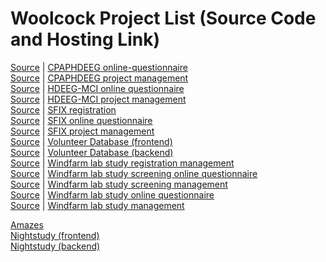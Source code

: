 # Woolcock Project List (Source Code and Hosting Link)

[Source](https://github.com/woolcock-imr/cpaphdeeg-2-online-questionnaire) | [CPAPHDEEG online-questionnaire](https://woolcock-imr.github.io/cpaphdeeg-2-online-questionnaire/index.html?database=development)  
[Source](https://github.com/woolcock-imr/cpaphdeeg-2) | [CPAPHDEEG project management](https://woolcock-imr.github.io/cpaphdeeg-2/index.html?database=development)  
[Source](https://github.com/woolcock-imr/hdeeg-mci-2-online-questionnaire) | [HDEEG-MCI online questionnaire](https://woolcock-imr.github.io/hdeeg-mci-2-online-questionnaire/index.html?database=development)  
[Source](https://github.com/woolcock-imr/hdeeg-mci-2) | [HDEEG-MCI project management](https://woolcock-imr.github.io/hdeeg-mci-2/index.html?database=development)  
[Source](https://github.com/woolcock-imr/sfix-registration) | [SFIX registration](https://woolcock-imr.github.io/sfix-registration/index.html?database=development)  
[Source](https://github.com/woolcock-imr/sfix-online-questionnaire) | [SFIX online questionnaire](https://woolcock-imr.github.io/sfix-online-questionnaire/index.html?database=development)  
[Source](https://github.com/woolcock-imr/sfix) | [SFIX project management](https://woolcock-imr.github.io/sfix/index.html?database=development)  
[Source](https://github.com/woolcock-imr/volunteer-database-2) | [Volunteer Database (frontend)](https://woolcock-imr.github.io/volunteer-database-2/index.html?database=development)  
[Source](https://github.com/woolcock-imr/volunteer-database-management-2) | [Volunteer Database (backend)](https://woolcock-imr.github.io/volunteer-database-management-2/index.html?database=development)  
[Source](https://github.com/woolcock-imr/windfarm-recruitment-management) | [Windfarm lab study registration management](https://woolcock-imr.github.io/windfarm-recruitment-management/index.html?database=development)  
[Source](https://github.com/woolcock-imr/windfarm-lab-study-screening-online-questionnaire) | [Windfarm lab study screening online questionnaire](https://woolcock-imr.github.io/windfarm-lab-study-screening-online-questionnaire/index.html?database=development)  
[Source](https://github.com/woolcock-imr/windfarm-screening-questionnaire) | [Windfarm lab study screening management](https://woolcock-imr.github.io/windfarm-screening-questionnaire/index.html?database=development)  
[Source](https://github.com/woolcock-imr/windfarm-inlab) | [Windfarm lab study online questionnaire](https://woolcock-imr.github.io/windfarm-lab-study-online-questionnaire/index.html?database=development)  
[Source](https://github.com/woolcock-imr/windfarm-inlab) | [Windfarm lab study management](https://woolcock-imr.github.io/windfarm-inlab/index.html?database=development)  

<a href=https://github.com/woolcock-imr/amazes>Amazes</a>  
<a href=https://github.com/woolcock-imr/nightstudy-online-questionnaire>Nightstudy (frontend)</a>  
<a href=https://github.com/woolcock-imr/nightstudy>Nightstudy (backend)</a>  
